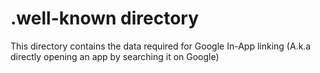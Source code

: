 # .well-known directory
This directory contains the data required for Google In-App linking (A.k.a directly opening an app by searching it on Google)